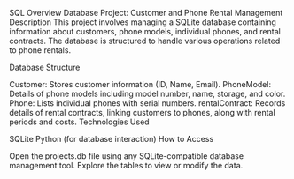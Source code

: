 SQL Overview
Database Project: Customer and Phone Rental Management
Description This project involves managing a SQLite database containing information about customers, phone models, individual phones, and rental contracts. The database is structured to handle various operations related to phone rentals.

Database Structure

Customer: Stores customer information (ID, Name, Email).
PhoneModel: Details of phone models including model number, name, storage, and color.
Phone: Lists individual phones with serial numbers.
rentalContract: Records details of rental contracts, linking customers to phones, along with rental periods and costs.
Technologies Used

SQLite
Python (for database interaction)
How to Access

Open the projects.db file using any SQLite-compatible database management tool.
Explore the tables to view or modify the data.
